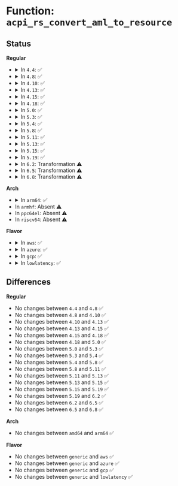# Function: <code>acpi_rs_convert_aml_to_resource</code>

## Status
<b>Regular</b>
<ul>
<li>
<details>
<summary>In <code>4.4</code>: ✅</summary>

```c
acpi_status acpi_rs_convert_aml_to_resource(struct acpi_resource *resource, union aml_resource *aml, struct acpi_rsconvert_info *info);
```

**Collision:** Unique Global

**Inline:** No

**Transformation:** False

**Instances:**

```
In drivers/acpi/acpica/rsmisc.c (ffffffff814a32c6)
Location: drivers/acpi/acpica/rsmisc.c:71
Inline: False
Direct callers:
  - drivers/acpi/acpica/rsaddr.c:acpi_rs_get_address_common
  - drivers/acpi/acpica/rsaddr.c:acpi_rs_get_address_common
  - drivers/acpi/acpica/rsaddr.c:acpi_rs_get_address_common
  - drivers/acpi/acpica/rslist.c:acpi_rs_convert_aml_to_resources
```
**Symbols:**

```
ffffffff814a32c6-ffffffff814a3655: acpi_rs_convert_aml_to_resource (STB_GLOBAL)
```
</details>
</li>
<li>
<details>
<summary>In <code>4.8</code>: ✅</summary>

```c
acpi_status acpi_rs_convert_aml_to_resource(struct acpi_resource *resource, union aml_resource *aml, struct acpi_rsconvert_info *info);
```

**Collision:** Unique Global

**Inline:** No

**Transformation:** False

**Instances:**

```
In drivers/acpi/acpica/rsmisc.c (ffffffff814f25f8)
Location: drivers/acpi/acpica/rsmisc.c:71
Inline: False
Direct callers:
  - drivers/acpi/acpica/rsaddr.c:acpi_rs_get_address_common
  - drivers/acpi/acpica/rsaddr.c:acpi_rs_get_address_common
  - drivers/acpi/acpica/rsaddr.c:acpi_rs_get_address_common
  - drivers/acpi/acpica/rslist.c:acpi_rs_convert_aml_to_resources
```
**Symbols:**

```
ffffffff814f25f8-ffffffff814f298b: acpi_rs_convert_aml_to_resource (STB_GLOBAL)
```
</details>
</li>
<li>
<details>
<summary>In <code>4.10</code>: ✅</summary>

```c
acpi_status acpi_rs_convert_aml_to_resource(struct acpi_resource *resource, union aml_resource *aml, struct acpi_rsconvert_info *info);
```

**Collision:** Unique Global

**Inline:** No

**Transformation:** False

**Instances:**

```
In drivers/acpi/acpica/rsmisc.c (ffffffff81515146)
Location: drivers/acpi/acpica/rsmisc.c:71
Inline: False
Direct callers:
  - drivers/acpi/acpica/rsaddr.c:acpi_rs_get_address_common
  - drivers/acpi/acpica/rsaddr.c:acpi_rs_get_address_common
  - drivers/acpi/acpica/rsaddr.c:acpi_rs_get_address_common
  - drivers/acpi/acpica/rslist.c:acpi_rs_convert_aml_to_resources
```
**Symbols:**

```
ffffffff81515146-ffffffff815154d9: acpi_rs_convert_aml_to_resource (STB_GLOBAL)
```
</details>
</li>
<li>
<details>
<summary>In <code>4.13</code>: ✅</summary>

```c
acpi_status acpi_rs_convert_aml_to_resource(struct acpi_resource *resource, union aml_resource *aml, struct acpi_rsconvert_info *info);
```

**Collision:** Unique Global

**Inline:** No

**Transformation:** False

**Instances:**

```
In drivers/acpi/acpica/rsmisc.c (ffffffff815259f4)
Location: drivers/acpi/acpica/rsmisc.c:71
Inline: False
Direct callers:
  - drivers/acpi/acpica/rsaddr.c:acpi_rs_get_address_common
  - drivers/acpi/acpica/rsaddr.c:acpi_rs_get_address_common
  - drivers/acpi/acpica/rsaddr.c:acpi_rs_get_address_common
  - drivers/acpi/acpica/rslist.c:acpi_rs_convert_aml_to_resources
```
**Symbols:**

```
ffffffff815259f4-ffffffff81525d6a: acpi_rs_convert_aml_to_resource (STB_GLOBAL)
```
</details>
</li>
<li>
<details>
<summary>In <code>4.15</code>: ✅</summary>

```c
acpi_status acpi_rs_convert_aml_to_resource(struct acpi_resource *resource, union aml_resource *aml, struct acpi_rsconvert_info *info);
```

**Collision:** Unique Global

**Inline:** No

**Transformation:** False

**Instances:**

```
In drivers/acpi/acpica/rsmisc.c (ffffffff8157c25f)
Location: drivers/acpi/acpica/rsmisc.c:71
Inline: False
Direct callers:
  - drivers/acpi/acpica/rsaddr.c:acpi_rs_get_address_common
  - drivers/acpi/acpica/rsaddr.c:acpi_rs_get_address_common
  - drivers/acpi/acpica/rsaddr.c:acpi_rs_get_address_common
  - drivers/acpi/acpica/rslist.c:acpi_rs_convert_aml_to_resources
```
**Symbols:**

```
ffffffff8157c25f-ffffffff8157c6a5: acpi_rs_convert_aml_to_resource (STB_GLOBAL)
```
</details>
</li>
<li>
<details>
<summary>In <code>4.18</code>: ✅</summary>

```c
acpi_status acpi_rs_convert_aml_to_resource(struct acpi_resource *resource, union aml_resource *aml, struct acpi_rsconvert_info *info);
```

**Collision:** Unique Global

**Inline:** No

**Transformation:** False

**Instances:**

```
In drivers/acpi/acpica/rsmisc.c (ffffffff815b3439)
Location: drivers/acpi/acpica/rsmisc.c:35
Inline: False
Direct callers:
  - drivers/acpi/acpica/rsaddr.c:acpi_rs_get_address_common
  - drivers/acpi/acpica/rsaddr.c:acpi_rs_get_address_common
  - drivers/acpi/acpica/rsaddr.c:acpi_rs_get_address_common
  - drivers/acpi/acpica/rslist.c:acpi_rs_convert_aml_to_resources
```
**Symbols:**

```
ffffffff815b3439-ffffffff815b387c: acpi_rs_convert_aml_to_resource (STB_GLOBAL)
```
</details>
</li>
<li>
<details>
<summary>In <code>5.0</code>: ✅</summary>

```c
acpi_status acpi_rs_convert_aml_to_resource(struct acpi_resource *resource, union aml_resource *aml, struct acpi_rsconvert_info *info);
```

**Collision:** Unique Global

**Inline:** No

**Transformation:** False

**Instances:**

```
In drivers/acpi/acpica/rsmisc.c (ffffffff815cc640)
Location: drivers/acpi/acpica/rsmisc.c:35
Inline: False
Direct callers:
  - drivers/acpi/acpica/rsaddr.c:acpi_rs_get_address_common
  - drivers/acpi/acpica/rsaddr.c:acpi_rs_get_address_common
  - drivers/acpi/acpica/rsaddr.c:acpi_rs_get_address_common
  - drivers/acpi/acpica/rslist.c:acpi_rs_convert_aml_to_resources
```
**Symbols:**

```
ffffffff815cc640-ffffffff815ccb65: acpi_rs_convert_aml_to_resource (STB_GLOBAL)
```
</details>
</li>
<li>
<details>
<summary>In <code>5.3</code>: ✅</summary>

```c
acpi_status acpi_rs_convert_aml_to_resource(struct acpi_resource *resource, union aml_resource *aml, struct acpi_rsconvert_info *info);
```

**Collision:** Unique Global

**Inline:** No

**Transformation:** False

**Instances:**

```
In drivers/acpi/acpica/rsmisc.c (ffffffff815fde07)
Location: drivers/acpi/acpica/rsmisc.c:35
Inline: False
Direct callers:
  - drivers/acpi/acpica/rsaddr.c:acpi_rs_get_address_common
  - drivers/acpi/acpica/rsaddr.c:acpi_rs_get_address_common
  - drivers/acpi/acpica/rsaddr.c:acpi_rs_get_address_common
  - drivers/acpi/acpica/rslist.c:acpi_rs_convert_aml_to_resources
```
**Symbols:**

```
ffffffff815fde07-ffffffff815fe372: acpi_rs_convert_aml_to_resource (STB_GLOBAL)
```
</details>
</li>
<li>
<details>
<summary>In <code>5.4</code>: ✅</summary>

```c
acpi_status acpi_rs_convert_aml_to_resource(struct acpi_resource *resource, union aml_resource *aml, struct acpi_rsconvert_info *info);
```

**Collision:** Unique Global

**Inline:** No

**Transformation:** False

**Instances:**

```
In drivers/acpi/acpica/rsmisc.c (ffffffff8161f2b1)
Location: drivers/acpi/acpica/rsmisc.c:35
Inline: False
Direct callers:
  - drivers/acpi/acpica/rsaddr.c:acpi_rs_get_address_common
  - drivers/acpi/acpica/rsaddr.c:acpi_rs_get_address_common
  - drivers/acpi/acpica/rsaddr.c:acpi_rs_get_address_common
  - drivers/acpi/acpica/rslist.c:acpi_rs_convert_aml_to_resources
```
**Symbols:**

```
ffffffff8161f2b1-ffffffff8161f81c: acpi_rs_convert_aml_to_resource (STB_GLOBAL)
```
</details>
</li>
<li>
<details>
<summary>In <code>5.8</code>: ✅</summary>

```c
acpi_status acpi_rs_convert_aml_to_resource(struct acpi_resource *resource, union aml_resource *aml, struct acpi_rsconvert_info *info);
```

**Collision:** Unique Global

**Inline:** No

**Transformation:** False

**Instances:**

```
In drivers/acpi/acpica/rsmisc.c (ffffffff816cb84b)
Location: drivers/acpi/acpica/rsmisc.c:35
Inline: False
Direct callers:
  - drivers/acpi/acpica/rsaddr.c:acpi_rs_get_address_common
  - drivers/acpi/acpica/rsaddr.c:acpi_rs_get_address_common
  - drivers/acpi/acpica/rsaddr.c:acpi_rs_get_address_common
  - drivers/acpi/acpica/rslist.c:acpi_rs_convert_aml_to_resources
```
**Symbols:**

```
ffffffff816cb84b-ffffffff816cbdb1: acpi_rs_convert_aml_to_resource (STB_GLOBAL)
```
</details>
</li>
<li>
<details>
<summary>In <code>5.11</code>: ✅</summary>

```c
acpi_status acpi_rs_convert_aml_to_resource(struct acpi_resource *resource, union aml_resource *aml, struct acpi_rsconvert_info *info);
```

**Collision:** Unique Global

**Inline:** No

**Transformation:** False

**Instances:**

```
In drivers/acpi/acpica/rsmisc.c (ffffffff816e9860)
Location: drivers/acpi/acpica/rsmisc.c:35
Inline: False
Direct callers:
  - drivers/acpi/acpica/rsaddr.c:acpi_rs_get_address_common
  - drivers/acpi/acpica/rsaddr.c:acpi_rs_get_address_common
  - drivers/acpi/acpica/rsaddr.c:acpi_rs_get_address_common
  - drivers/acpi/acpica/rslist.c:acpi_rs_convert_aml_to_resources
```
**Symbols:**

```
ffffffff816e9860-ffffffff816e9dc6: acpi_rs_convert_aml_to_resource (STB_GLOBAL)
```
</details>
</li>
<li>
<details>
<summary>In <code>5.13</code>: ✅</summary>

```c
acpi_status acpi_rs_convert_aml_to_resource(struct acpi_resource *resource, union aml_resource *aml, struct acpi_rsconvert_info *info);
```

**Collision:** Unique Global

**Inline:** No

**Transformation:** False

**Instances:**

```
In drivers/acpi/acpica/rsmisc.c (ffffffff816cb746)
Location: drivers/acpi/acpica/rsmisc.c:35
Inline: False
Direct callers:
  - drivers/acpi/acpica/rsaddr.c:acpi_rs_get_address_common
  - drivers/acpi/acpica/rsaddr.c:acpi_rs_get_address_common
  - drivers/acpi/acpica/rsaddr.c:acpi_rs_get_address_common
  - drivers/acpi/acpica/rslist.c:acpi_rs_convert_aml_to_resources
```
**Symbols:**

```
ffffffff816cb746-ffffffff816cbcc7: acpi_rs_convert_aml_to_resource (STB_GLOBAL)
```
</details>
</li>
<li>
<details>
<summary>In <code>5.15</code>: ✅</summary>

```c
acpi_status acpi_rs_convert_aml_to_resource(struct acpi_resource *resource, union aml_resource *aml, struct acpi_rsconvert_info *info);
```

**Collision:** Unique Global

**Inline:** No

**Transformation:** False

**Instances:**

```
In drivers/acpi/acpica/rsmisc.c (ffffffff81742ae8)
Location: drivers/acpi/acpica/rsmisc.c:35
Inline: False
Direct callers:
  - drivers/acpi/acpica/rsaddr.c:acpi_rs_get_address_common
  - drivers/acpi/acpica/rsaddr.c:acpi_rs_get_address_common
  - drivers/acpi/acpica/rsaddr.c:acpi_rs_get_address_common
  - drivers/acpi/acpica/rslist.c:acpi_rs_convert_aml_to_resources
```
**Symbols:**

```
ffffffff81742ae8-ffffffff817430d6: acpi_rs_convert_aml_to_resource (STB_GLOBAL)
```
</details>
</li>
<li>
<details>
<summary>In <code>5.19</code>: ✅</summary>

```c
acpi_status acpi_rs_convert_aml_to_resource(struct acpi_resource *resource, union aml_resource *aml, struct acpi_rsconvert_info *info);
```

**Collision:** Unique Global

**Inline:** No

**Transformation:** False

**Instances:**

```
In drivers/acpi/acpica/rsmisc.c (ffffffff818745ea)
Location: drivers/acpi/acpica/rsmisc.c:35
Inline: False
Direct callers:
  - drivers/acpi/acpica/rsaddr.c:acpi_rs_get_address_common
  - drivers/acpi/acpica/rsaddr.c:acpi_rs_get_address_common
  - drivers/acpi/acpica/rslist.c:acpi_rs_convert_aml_to_resources
```
**Symbols:**

```
ffffffff818745ea-ffffffff81874ba5: acpi_rs_convert_aml_to_resource (STB_GLOBAL)
```
</details>
</li>
<li>
<details>
<summary>In <code>6.2</code>: Transformation ⚠️</summary>

```c
acpi_status acpi_rs_convert_aml_to_resource(struct acpi_resource *resource, union aml_resource *aml, struct acpi_rsconvert_info *info);
```

**Collision:** Unique Global

**Inline:** No

**Transformation:** True

**Instances:**

```
In drivers/acpi/acpica/rsmisc.c (0)
Location: drivers/acpi/acpica/rsmisc.c:35
Inline: False
Direct callers:
  - drivers/acpi/acpica/rsaddr.c:acpi_rs_get_address_common
  - drivers/acpi/acpica/rsaddr.c:acpi_rs_get_address_common
  - drivers/acpi/acpica/rsaddr.c:acpi_rs_get_address_common
  - drivers/acpi/acpica/rslist.c:acpi_rs_convert_aml_to_resources
```
**Symbols:**

```
ffffffff82092320-ffffffff820923dc: acpi_rs_convert_aml_to_resource.cold (STB_LOCAL)
ffffffff819b5a80-ffffffff819b6172: acpi_rs_convert_aml_to_resource (STB_GLOBAL)
```
</details>
</li>
<li>
<details>
<summary>In <code>6.5</code>: Transformation ⚠️</summary>

```c
acpi_status acpi_rs_convert_aml_to_resource(struct acpi_resource *resource, union aml_resource *aml, struct acpi_rsconvert_info *info);
```

**Collision:** Unique Global

**Inline:** No

**Transformation:** True

**Instances:**

```
In drivers/acpi/acpica/rsmisc.c (0)
Location: drivers/acpi/acpica/rsmisc.c:35
Inline: False
Direct callers:
  - drivers/acpi/acpica/rsaddr.c:acpi_rs_get_address_common
  - drivers/acpi/acpica/rsaddr.c:acpi_rs_get_address_common
  - drivers/acpi/acpica/rsaddr.c:acpi_rs_get_address_common
  - drivers/acpi/acpica/rslist.c:acpi_rs_convert_aml_to_resources
```
**Symbols:**

```
ffffffff82112c17-ffffffff82112cd3: acpi_rs_convert_aml_to_resource.cold (STB_LOCAL)
ffffffff819fca70-ffffffff819fd2ae: acpi_rs_convert_aml_to_resource (STB_GLOBAL)
```
</details>
</li>
<li>
<details>
<summary>In <code>6.8</code>: Transformation ⚠️</summary>

```c
acpi_status acpi_rs_convert_aml_to_resource(struct acpi_resource *resource, union aml_resource *aml, struct acpi_rsconvert_info *info);
```

**Collision:** Unique Global

**Inline:** No

**Transformation:** True

**Instances:**

```
In drivers/acpi/acpica/rsmisc.c (0)
Location: drivers/acpi/acpica/rsmisc.c:35
Inline: False
Direct callers:
  - drivers/acpi/acpica/rsaddr.c:acpi_rs_get_address_common
  - drivers/acpi/acpica/rsaddr.c:acpi_rs_get_address_common
  - drivers/acpi/acpica/rsaddr.c:acpi_rs_get_address_common
  - drivers/acpi/acpica/rslist.c:acpi_rs_convert_aml_to_resources
```
**Symbols:**

```
ffffffff821f096b-ffffffff821f0a27: acpi_rs_convert_aml_to_resource.cold (STB_LOCAL)
ffffffff81a478c0-ffffffff81a480fe: acpi_rs_convert_aml_to_resource (STB_GLOBAL)
```
</details>
</li>
</ul>
<b>Arch</b>
<ul>
<li>
<details>
<summary>In <code>arm64</code>: ✅</summary>

```c
acpi_status acpi_rs_convert_aml_to_resource(struct acpi_resource *resource, union aml_resource *aml, struct acpi_rsconvert_info *info);
```

**Collision:** Unique Global

**Inline:** No

**Transformation:** False

**Instances:**

```
In drivers/acpi/acpica/rsmisc.c (ffff8000107951f4)
Location: drivers/acpi/acpica/rsmisc.c:35
Inline: False
Direct callers:
  - drivers/acpi/acpica/rsaddr.c:acpi_rs_get_address_common
  - drivers/acpi/acpica/rsaddr.c:acpi_rs_get_address_common
  - drivers/acpi/acpica/rsaddr.c:acpi_rs_get_address_common
  - drivers/acpi/acpica/rslist.c:acpi_rs_convert_aml_to_resources
```
**Symbols:**

```
ffff8000107951f4-ffff8000107955f8: acpi_rs_convert_aml_to_resource (STB_GLOBAL)
```
</details>
</li>
<li>
In <code>armhf</code>: Absent ⚠️
</li>
<li>
In <code>ppc64el</code>: Absent ⚠️
</li>
<li>
In <code>riscv64</code>: Absent ⚠️
</li>
</ul>
<b>Flavor</b>
<ul>
<li>
<details>
<summary>In <code>aws</code>: ✅</summary>

```c
acpi_status acpi_rs_convert_aml_to_resource(struct acpi_resource *resource, union aml_resource *aml, struct acpi_rsconvert_info *info);
```

**Collision:** Unique Global

**Inline:** No

**Transformation:** False

**Instances:**

```
In drivers/acpi/acpica/rsmisc.c (ffffffff815fa36a)
Location: drivers/acpi/acpica/rsmisc.c:35
Inline: False
Direct callers:
  - drivers/acpi/acpica/rsaddr.c:acpi_rs_get_address_common
  - drivers/acpi/acpica/rsaddr.c:acpi_rs_get_address_common
  - drivers/acpi/acpica/rsaddr.c:acpi_rs_get_address_common
  - drivers/acpi/acpica/rslist.c:acpi_rs_convert_aml_to_resources
```
**Symbols:**

```
ffffffff815fa36a-ffffffff815fa7ff: acpi_rs_convert_aml_to_resource (STB_GLOBAL)
```
</details>
</li>
<li>
<details>
<summary>In <code>azure</code>: ✅</summary>

```c
acpi_status acpi_rs_convert_aml_to_resource(struct acpi_resource *resource, union aml_resource *aml, struct acpi_rsconvert_info *info);
```

**Collision:** Unique Global

**Inline:** No

**Transformation:** False

**Instances:**

```
In drivers/acpi/acpica/rsmisc.c (ffffffff815e589f)
Location: drivers/acpi/acpica/rsmisc.c:35
Inline: False
Direct callers:
  - drivers/acpi/acpica/rsaddr.c:acpi_rs_get_address_common
  - drivers/acpi/acpica/rsaddr.c:acpi_rs_get_address_common
  - drivers/acpi/acpica/rsaddr.c:acpi_rs_get_address_common
  - drivers/acpi/acpica/rslist.c:acpi_rs_convert_aml_to_resources
```
**Symbols:**

```
ffffffff815e589f-ffffffff815e5d34: acpi_rs_convert_aml_to_resource (STB_GLOBAL)
```
</details>
</li>
<li>
<details>
<summary>In <code>gcp</code>: ✅</summary>

```c
acpi_status acpi_rs_convert_aml_to_resource(struct acpi_resource *resource, union aml_resource *aml, struct acpi_rsconvert_info *info);
```

**Collision:** Unique Global

**Inline:** No

**Transformation:** False

**Instances:**

```
In drivers/acpi/acpica/rsmisc.c (ffffffff81613591)
Location: drivers/acpi/acpica/rsmisc.c:35
Inline: False
Direct callers:
  - drivers/acpi/acpica/rsaddr.c:acpi_rs_get_address_common
  - drivers/acpi/acpica/rsaddr.c:acpi_rs_get_address_common
  - drivers/acpi/acpica/rsaddr.c:acpi_rs_get_address_common
  - drivers/acpi/acpica/rslist.c:acpi_rs_convert_aml_to_resources
```
**Symbols:**

```
ffffffff81613591-ffffffff81613afc: acpi_rs_convert_aml_to_resource (STB_GLOBAL)
```
</details>
</li>
<li>
<details>
<summary>In <code>lowlatency</code>: ✅</summary>

```c
acpi_status acpi_rs_convert_aml_to_resource(struct acpi_resource *resource, union aml_resource *aml, struct acpi_rsconvert_info *info);
```

**Collision:** Unique Global

**Inline:** No

**Transformation:** False

**Instances:**

```
In drivers/acpi/acpica/rsmisc.c (ffffffff8162d441)
Location: drivers/acpi/acpica/rsmisc.c:35
Inline: False
Direct callers:
  - drivers/acpi/acpica/rsaddr.c:acpi_rs_get_address_common
  - drivers/acpi/acpica/rsaddr.c:acpi_rs_get_address_common
  - drivers/acpi/acpica/rsaddr.c:acpi_rs_get_address_common
  - drivers/acpi/acpica/rslist.c:acpi_rs_convert_aml_to_resources
```
**Symbols:**

```
ffffffff8162d441-ffffffff8162d9ac: acpi_rs_convert_aml_to_resource (STB_GLOBAL)
```
</details>
</li>
</ul>

## Differences
<b>Regular</b>
<ul>
<li>
No changes between <code>4.4</code> and <code>4.8</code> ✅
</li>
<li>
No changes between <code>4.8</code> and <code>4.10</code> ✅
</li>
<li>
No changes between <code>4.10</code> and <code>4.13</code> ✅
</li>
<li>
No changes between <code>4.13</code> and <code>4.15</code> ✅
</li>
<li>
No changes between <code>4.15</code> and <code>4.18</code> ✅
</li>
<li>
No changes between <code>4.18</code> and <code>5.0</code> ✅
</li>
<li>
No changes between <code>5.0</code> and <code>5.3</code> ✅
</li>
<li>
No changes between <code>5.3</code> and <code>5.4</code> ✅
</li>
<li>
No changes between <code>5.4</code> and <code>5.8</code> ✅
</li>
<li>
No changes between <code>5.8</code> and <code>5.11</code> ✅
</li>
<li>
No changes between <code>5.11</code> and <code>5.13</code> ✅
</li>
<li>
No changes between <code>5.13</code> and <code>5.15</code> ✅
</li>
<li>
No changes between <code>5.15</code> and <code>5.19</code> ✅
</li>
<li>
No changes between <code>5.19</code> and <code>6.2</code> ✅
</li>
<li>
No changes between <code>6.2</code> and <code>6.5</code> ✅
</li>
<li>
No changes between <code>6.5</code> and <code>6.8</code> ✅
</li>
</ul>
<b>Arch</b>
<ul>
<li>
No changes between <code>amd64</code> and <code>arm64</code> ✅
</li>
</ul>
<b>Flavor</b>
<ul>
<li>
No changes between <code>generic</code> and <code>aws</code> ✅
</li>
<li>
No changes between <code>generic</code> and <code>azure</code> ✅
</li>
<li>
No changes between <code>generic</code> and <code>gcp</code> ✅
</li>
<li>
No changes between <code>generic</code> and <code>lowlatency</code> ✅
</li>
</ul>
